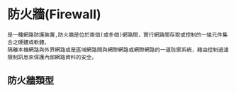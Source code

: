 # 防火牆(Firewall)
```
是一種網路防護裝置,防火牆是位於兩個(或多個)網路間，實行網路間存取或控制的一組元件集合之硬體或軟體。
隔離本機網路與外界網路或是區域網路間與網際網路或網際網路的一道防禦系統，藉由控制過濾限制訊息來保護內部網路資料的安全。
```
## 防火牆類型
```

```
